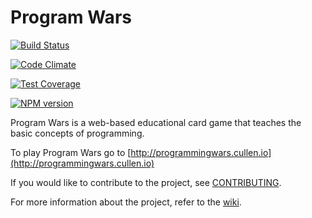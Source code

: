 # Program Wars
[![Build Status](https://travis-ci.org/johnanvik/program-wars.svg?branch=master)](https://travis-ci.org/johnanvik/program-wars)

[![Code Climate](https://codeclimate.com/github/johnanvik/program-wars/badges/gpa.svg)](https://codeclimate.com/github/johnanvik/program-wars)

[![Test Coverage](https://codeclimate.com/github/johnanvik/program-wars/badges/coverage.svg)](https://codeclimate.com/github/johnanvik/program-wars/coverage)

[![NPM version](https://badge.fury.io/js/program-wars.svg)](http://badge.fury.io/js/program-wars)

Program Wars is a web-based educational card game that teaches the basic concepts of programming.

To play Program Wars go to [http://programmingwars.cullen.io](http://programmingwars.cullen.io)

If you would like to contribute to the project, see [CONTRIBUTING](CONTRIBUTING.md).

For more information about the project, refer to the [wiki](https://github.com/johnanvik/program-wars/wiki).







